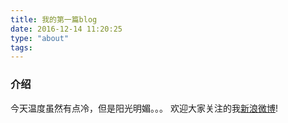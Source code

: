 ```yaml
---
title: 我的第一篇blog
date: 2016-12-14 11:20:25
type: "about"
tags:
---
```

### 介绍
今天温度虽然有点冷，但是阳光明媚。。。
欢迎大家关注的我[新浪微博](http://weibo.com/u/3168014535/home?wvr=5)!
